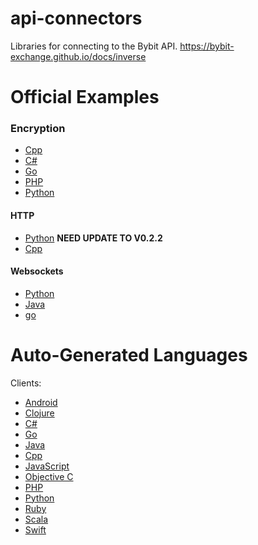 # api-connectors
Libraries for connecting to the Bybit API. https://bybit-exchange.github.io/docs/inverse

# Official Examples

### Encryption
* [Cpp](/encryption_example/Encryption.cpp)
* [C#](/encryption_example/Encryption.cs)
* [Go](/encryption_example/Encryption.go)
* [PHP](/encryption_example/Encryption.php)
* [Python](/encryption_example/Encryption.py)

#### HTTP

* [Python](/official-http/python)  **NEED UPDATE TO V0.2.2**
* [Cpp](/official-http/cpp)

#### Websockets

* [Python](/official-ws/python)
* [Java](/official-ws/Java)
* [go](/official-ws/go)

# Auto-Generated Languages

Clients:
* [Android](/swagger-gen/android)
* [Clojure](/swagger-gen/clojure)
* [C#](/swagger-gen/csharp)
* [Go](/swagger-gen/go)
* [Java](/swagger-gen/java)
* [Cpp](/swagger-gen/cpprest)
* [JavaScript](/swagger-gen/javascript)
* [Objective C](/swagger-gen/objc)
* [PHP](/swagger-gen/php)
* [Python](/swagger-gen/python)
* [Ruby](/swagger-gen/ruby)
* [Scala](/swagger-gen/scala)
* [Swift](/swagger-gen/swift4)